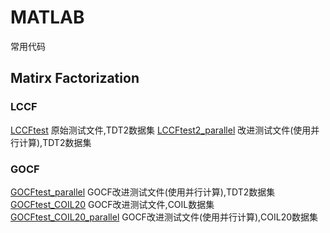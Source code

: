 # MATLAB
常用代码
## Matirx Factorization
### LCCF
[LCCFtest](./matirx-factorization/LCCF/LCCFtest.m) 原始测试文件,TDT2数据集
[LCCFtest2_parallel](./matirx-factorization/LCCF/LCCFtest2_parallel.m) 改进测试文件(使用并行计算),TDT2数据集
### GOCF
[GOCFtest_parallel](./matirx-factorization/GOCF/GOCFtest_parallel.m) GOCF改进测试文件(使用并行计算),TDT2数据集
[GOCFtest_COIL20](./matirx-factorization/GOCF/GOCFtest_COIL20.m) GOCF改进测试文件,COIL数据集
[GOCFtest_COIL20_parallel](./matirx-factorization/GOCF/GOCFtest_COIL20_parallel) GOCF改进测试文件(使用并行计算),COIL20数据集

